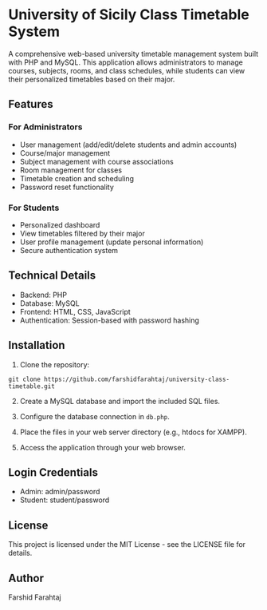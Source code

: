 # University of Sicily Class Timetable System

A comprehensive web-based university timetable management system built with PHP and MySQL. This application allows administrators to manage courses, subjects, rooms, and class schedules, while students can view their personalized timetables based on their major.

## Features

### For Administrators
- User management (add/edit/delete students and admin accounts)
- Course/major management
- Subject management with course associations
- Room management for classes
- Timetable creation and scheduling
- Password reset functionality

### For Students
- Personalized dashboard
- View timetables filtered by their major
- User profile management (update personal information)
- Secure authentication system

## Technical Details

- Backend: PHP
- Database: MySQL
- Frontend: HTML, CSS, JavaScript
- Authentication: Session-based with password hashing

## Installation

1. Clone the repository:
```
git clone https://github.com/farshidfarahtaj/university-class-timetable.git
```

2. Create a MySQL database and import the included SQL files.

3. Configure the database connection in `db.php`.

4. Place the files in your web server directory (e.g., htdocs for XAMPP).

5. Access the application through your web browser.

## Login Credentials

- Admin: admin/password
- Student: student/password

## License

This project is licensed under the MIT License - see the LICENSE file for details.

## Author

Farshid Farahtaj 